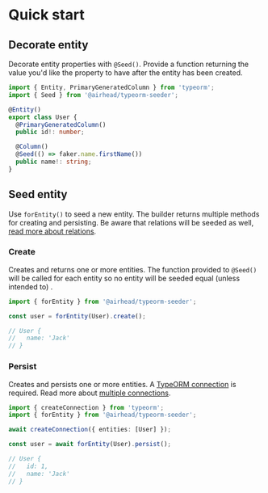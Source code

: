 # Quick start

## Decorate entity

Decorate entity properties with `@Seed()`. Provide a function returning the value you'd like the property to
have after the entity has been created.

```typescript
import { Entity, PrimaryGeneratedColumn } from 'typeorm';
import { Seed } from '@airhead/typeorm-seeder';

@Entity()
export class User {
  @PrimaryGeneratedColumn()
  public id!: number;

  @Column()
  @Seed(() => faker.name.firstName())
  public name!: string;
}
```

## Seed entity

Use `forEntity()` to seed a new entity. The builder returns multiple methods for creating and persisting. Be aware that
relations will be seeded as well, [read more about relations](relations).

### Create

Creates and returns one or more entities. The function provided to `@Seed()` will be called for each entity so
no entity will be seeded equal (unless intended to)
.

```typescript
import { forEntity } from '@airhead/typeorm-seeder';

const user = forEntity(User).create();

// User {
//   name: 'Jack'
// }
```

### Persist

Creates and persists one or more entities. A [TypeORM connection](https://typeorm.io/#/connection) is required. Read
more about [multiple connections](multiple-connections).

```typescript
import { createConnection } from 'typeorm';
import { forEntity } from '@airhead/typeorm-seeder';

await createConnection({ entities: [User] });

const user = await forEntity(User).persist();

// User {
//   id: 1,
//   name: 'Jack'
// }
```
